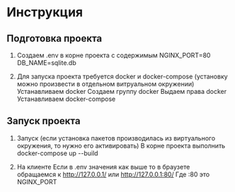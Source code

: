 # Инструкция

## Подготовка проекта

1. Создаем .env в корне проекта с содержимым
    NGINX_PORT=80
    DB_NAME=sqlite.db

2. Для запуска проекта требуется docker и docker-compose
    (установку можно произвести в отдельном витруальном окружении)
    Устанавливаем docker
    Создаем группу docker
    Выдаем права docker
    Устанавливаем docker-compose
    
    
## Запуск проекта 

1. Запуск
    (если установка пакетов производилась из виртуального окружения, то нужно его активировать)
    В корне проекта выполнить docker-compose up --build
   
2. На клиенте
    Если в .env значения как выше то в браузете обращаемся к http://127.0.0.1/ или http://127.0.0.1:80/
    Где :80 это NGINX_PORT
    